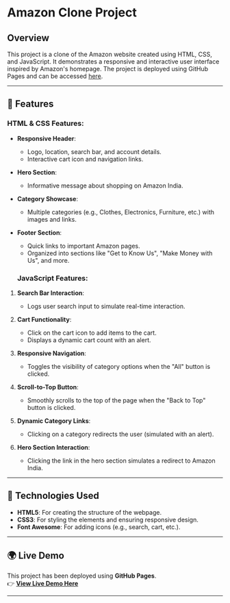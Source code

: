 # Amazon Clone Project

## Overview
This project is a clone of the Amazon website created using HTML, CSS, and JavaScript. It demonstrates a responsive and interactive user interface inspired by Amazon's homepage. The project is deployed using GitHub Pages and can be accessed [here](#).

---

## 📌 Features

### HTML & CSS Features:
- **Responsive Header**: 
  - Logo, location, search bar, and account details.
  - Interactive cart icon and navigation links.

- **Hero Section**: 
  - Informative message about shopping on Amazon India.

- **Category Showcase**:
  - Multiple categories (e.g., Clothes, Electronics, Furniture, etc.) with images and links.

- **Footer Section**: 
  - Quick links to important Amazon pages.
  - Organized into sections like "Get to Know Us", "Make Money with Us", and more.

  ### JavaScript Features:
1. **Search Bar Interaction**:
   - Logs user search input to simulate real-time interaction.

2. **Cart Functionality**:
   - Click on the cart icon to add items to the cart.
   - Displays a dynamic cart count with an alert.

3. **Responsive Navigation**:
   - Toggles the visibility of category options when the "All" button is clicked.

4. **Scroll-to-Top Button**:
   - Smoothly scrolls to the top of the page when the "Back to Top" button is clicked.

5. **Dynamic Category Links**:
   - Clicking on a category redirects the user (simulated with an alert).

6. **Hero Section Interaction**:
   - Clicking the link in the hero section simulates a redirect to Amazon India.

---

## 🎨 Technologies Used

- **HTML5**: For creating the structure of the webpage.
- **CSS3**: For styling the elements and ensuring responsive design.
- **Font Awesome**: For adding icons (e.g., search, cart, etc.).

---

## 🌍 Live Demo

This project has been deployed using **GitHub Pages**.  
👉 **[View Live Demo Here](https://<phoenixx21>.github.io/amazon-clone/)**

---
